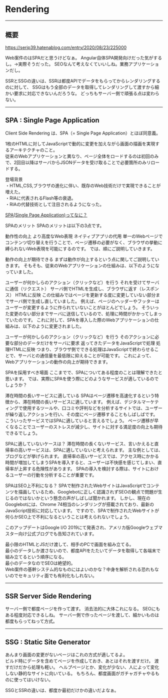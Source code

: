 # Rendering

---

## 概要

<https://serip39.hatenablog.com/entry/2020/08/23/225000>  

Web案件のはSPAだと思うけどなぁ。
Angular自体SPA開発向けだった気がするし。→実際そうだった。
SEOなんて考えなくていいしね。業務アプリケーションだし。

SSRとSSGの違いは、SSRは都度APIでデータをもらってからレンダリングするのに対して、
SSGはもう全部のデータを取得してレンダリングして渡すから細かい要求に対応できないんだろうな。
どっちもサーバー側で頑張る点は変わらない。

---

## SPA : Single Page Application

Client Side Rendering は、SPA（= Single Page Application）とほぼ同意義。

1枚のHTMLに対してJavaScriptで動的に変更を加えながら画面の描画を実現するアーキテクチャのこと。  
従来のWebアプリケーションと異なり、ページ全体をロードするのは初回のみで、2回目以降はサーバからJSONデータを受け取ることで必要箇所のみリロードする。  

登場背景  
・HTML,CSS,ブラウザの進化に伴い、既存のWeb技術だけで実現できることが増えた。  
・RIAに代表されるFlash等の衰退。  
・RIAの代替技術として注目されるようになった。  

[SPA(Single Page Application)ってなに？](https://digitalidentity.co.jp/blog/creative/about-single-page-application.html)

SPAのメリット
SPAのメリットは以下の3点です。

動作性の向上
より高度なWeb表現
ネイティブアプリの代用
単一のWebページでコンテンツ切り替えを行うことで、ページ遷移の必要がなく、ブラウザの挙動に縛られないWeb表現を可能にするのです。
では、順にご説明していきます。

動作の向上が期待できる
まずは動作が向上するという点に関してご説明していきます。
そもそも、従来のWebアプリケーションの仕組みは、以下のようになっていました。

ユーザーが何かしらのアクション（クリックなど）を行う
それを受けてサーバに通信（リクエスト）
サーバ側でHTMLを生成し、ブラウザに返す（レスポンス）
HTMLに反映
この仕組みではページを更新する度に変更していない部分までサーバ側で生成し直していました。
例えば、ページのヘッダーやフッターはユーザーが変更するように作られていないことがほとんどでしょう。
そういった変更のない部分までサーバに送信しているので、処理に時間がかかってしまっていたのです。
これに対して、SPAを導入した際のWebアプリケーションの仕組みは、以下のように変更されました。

ユーザーが何かしらのアクション（クリックなど）を行う
そのアクションに必要な部分のデータだけをサーバに要求
返ってきたデータをJavaScriptで処理
処理HTMLに反映
つまり、ブラウザ側でできる処理はJavaScriptで終わらせることで、サーバとの通信量を最低限に抑えることが可能です。
これによって、Webアプリケーションの動作の向上が期待できます。

SPAを採用すべき場面
ここまでで、SPAについてある程度のことは理解できたと思います。
では、実際にSPAを使う際にどのようなサービスが適しているのでしょうか？

滞在時間の長いサービスに適している
SPAはページ遷移を高速化するという特徴から、滞在時間の長いサービスに適しています。
例えば、デジタルマーケティングで使用するツールや、口コミや評判などを分析するサイトでは、ユーザーが繰り返しアクションを行い、その度にページ遷移することもしばしばです。
こういったサービスではSPAに適していると言えるでしょう。
ページ遷移が早くなることでユーザーのストレスが減少し、サイトに対する満足度の向上も期待できるでしょう。

SPAに適していないケースは？
滞在時間の長くないサービス、言いかえると直帰率の高いサービスは、SPAに適していないと考えられます。
主な例としては、ブログなどが挙げられます。
直帰率の高いサービスでは、アクセス時にかかる時間が増加してしまうSPAを導入すると、ユーザーは不快感を感じてしまい、直帰率が上昇する危険性があります。
SPAの導入を検討する際は、サイトにおけるユーザーの行動を分析することが重要です。

SPAはSEO上不利になる？
SPAで制作されたWebサイトはJavaScriptでコンテンツを描画しているため、Googlebotに正しく認識されずSEOの観点で問題が生じるのではないかという懸念の声がしばしば聞かれます。
しかし、現在のGooglebotには、Chrome 74相当のレンダリングが搭載されており、最新のJavaScript技術に対応しています。
ですので、SPAで制作されたWebサイトが何らかSEO上で不利になるということは考えられないでしょう。

このアップデートはGoogle I/O 2019にて発表され、アメリカ版Googleウェブマスター向け公式ブログでも告知されています。

最小限のHTMLとJSだけ渡して、相手のPCで画面を組み立てる。  
最小のデータしか渡さないので、都度APIをたたいてデータを取得して各端末で組み立てるという順序になる。  
最小のデータなのでSEOは絶望的。  
Web案件の基幹システム的なものにはよいのかな？中身を解析される恐れもないのでセキュリティ面でも有利化もしれない。  

---

## SSR Server Side Rendering

サーバー側で都度ページを作って渡す。
消去法的に大体これになる。
SEOにもある程度対応できるしね。
サーバー側で作ったページを渡して、細かいものは都度もらってねって方式。  

---

## SSG : Static Site Generator

あんまり画面の変更がないページはこれの方式が適してるよ。  
ビルド時にデータを含めてページを作成しておき、あとはそれを渡すだけ。
渡すだけだから処理も軽い。
ヘルプページとか、変化が少ない、人によって変化しない静的なサイトに向いている。
もちろん、都度画面がガチャガチャやるものに使ってはいけない。

SSGとSSRの違いは、都度か最初だけかの違いだよなぁ。
